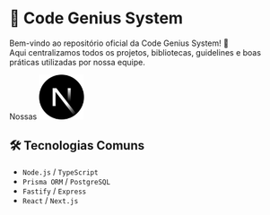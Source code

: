 # 🚀 Code Genius System

Bem-vindo ao repositório oficial da Code Genius System! 👋  
Aqui centralizamos todos os projetos, bibliotecas, guidelines e boas práticas utilizadas por nossa equipe.

Nossas 
<img src="https://github.com/devicons/devicon/blob/master/icons/nextjs/nextjs-original.svg" width="80" height="80"></img>



## 🛠️ Tecnologias Comuns
- `Node.js` / `TypeScript`
- `Prisma ORM` / `PostgreSQL`
- `Fastify` / `Express`
- `React` / `Next.js`
